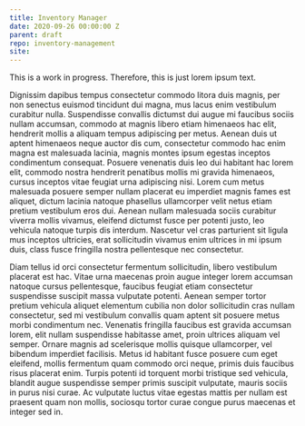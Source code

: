 ```yaml
---
title: Inventory Manager
date: 2020-09-26 00:00:00 Z
parent: draft
repo: inventory-management
site:
---
```


This is a work in progress. Therefore, this is just lorem ipsum text.

Dignissim dapibus tempus consectetur commodo litora duis magnis, per non senectus euismod tincidunt dui magna, mus lacus enim vestibulum curabitur nulla. Suspendisse convallis dictumst dui augue mi faucibus sociis nullam accumsan, commodo at magnis libero etiam himenaeos hac elit, hendrerit mollis a aliquam tempus adipiscing per metus. Aenean duis ut aptent himenaeos neque auctor dis cum, consectetur commodo hac enim magna est malesuada lacinia, magnis montes ipsum egestas inceptos condimentum consequat. Posuere venenatis duis leo dui habitant hac lorem elit, commodo nostra hendrerit penatibus mollis mi gravida himenaeos, cursus inceptos vitae feugiat urna adipiscing nisi. Lorem cum metus malesuada posuere semper nullam placerat eu imperdiet magnis fames est aliquet, dictum lacinia natoque phasellus ullamcorper velit netus etiam pretium vestibulum eros dui. Aenean nullam malesuada sociis curabitur viverra mollis vivamus, eleifend dictumst fusce per potenti justo, leo vehicula natoque turpis dis interdum. Nascetur vel cras parturient sit ligula mus inceptos ultricies, erat sollicitudin vivamus enim ultrices in mi ipsum duis, class fusce fringilla nostra pellentesque nec consectetur.

Diam tellus id orci consectetur fermentum sollicitudin, libero vestibulum placerat est hac. Vitae urna maecenas proin augue integer lorem accumsan natoque cursus pellentesque, faucibus feugiat etiam consectetur suspendisse suscipit massa vulputate potenti. Aenean semper tortor pretium vehicula aliquet elementum cubilia non dolor sollicitudin cras nullam consectetur, sed mi vestibulum convallis quam aptent sit posuere metus morbi condimentum nec. Venenatis fringilla faucibus est gravida accumsan lorem, elit nullam suspendisse habitasse amet, proin ultrices aliquam vel semper. Ornare magnis ad scelerisque mollis quisque ullamcorper, vel bibendum imperdiet facilisis. Metus id habitant fusce posuere cum eget eleifend, mollis fermentum quam commodo orci neque, primis duis faucibus risus placerat enim. Turpis potenti id torquent morbi tristique sed vehicula, blandit augue suspendisse semper primis suscipit vulputate, mauris sociis in purus nisi curae. Ac vulputate luctus vitae egestas mattis per nullam est praesent quam non mollis, sociosqu tortor curae congue purus maecenas et integer sed in.

